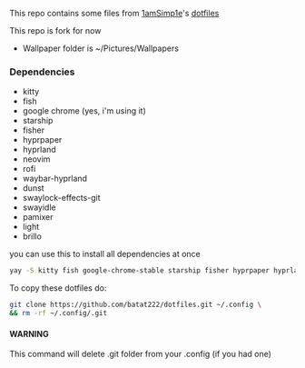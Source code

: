 This repo contains some files from [1amSimp1e](https://github.com/1amSimp1e)'s [dotfiles](https://github.com/1amSimp1e/dots/tree/balcony%F0%9F%9A%8A)

This repo is fork for now

- Wallpaper folder is ~/Pictures/Wallpapers

### Dependencies
- kitty
- fish
- google chrome (yes, i'm using it)
- starship
- fisher
- hyprpaper
- hyprland
- neovim
- rofi
- waybar-hyprland
- dunst
- swaylock-effects-git
- swayidle
- pamixer
- light
- brillo

you can use this to install all dependencies at once
```bash
yay -S kitty fish google-chrome-stable starship fisher hyprpaper hyprland neovim rofi waybar-hyprland dunst swaylock-effects-git swayidle pamixer light brillo --noconfirm
```

To copy these dotfiles do:
```bash
git clone https://github.com/batat222/dotfiles.git ~/.config \
&& rm -rf ~/.config/.git
```
#### WARNING
This command will delete .git folder from your .config (if you had one)
